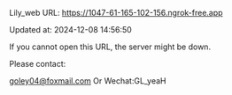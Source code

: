 Lily_web URL: https://1047-61-165-102-156.ngrok-free.app

Updated at: 2024-12-08 14:56:50

If you cannot open this URL, the server might be down.

Please contact: 

goley04@foxmail.com Or Wechat:GL_yeaH